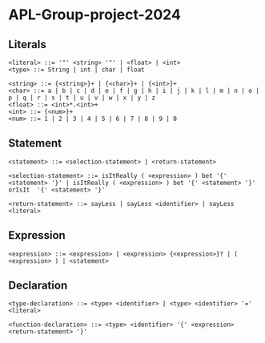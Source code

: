 # APL-Group-project-2024

## Literals

    <literal> ::= '"' <string> '"' | <float> | <int>
    <type> ::= String | int | char | float
    
    <string> ::= {<string>}+ | {<char>}+ | {<int>}+ 
    <char> ::= a | b | c | d | e | f | g | h | i | j | k | l | m | n | o | p | q | r | s | t | u | v | w | x | y | z
    <float> ::= <int>*.<int>+
    <int> ::= {<num>}+
    <num> ::= 1 | 2 | 3 | 4 | 5 | 6 | 7 | 8 | 9 | 0

## Statement

    <statement> ::= <selection-statement> | <return-statement>
    
    <selection-statement> ::= isItReally ( <expression> ) bet '{' <statement> '}' | isItReally ( <expression> ) bet '{' <statement> '}' orIsIt  '{' <statement> '}'
    
    <return-statement> ::= sayLess | sayLess <identifier> | sayLess <literal>

## Expression

    <expression> ::= <expression> | <expression> {<expression>}? | ( <expression> ) | <statement>
    
## Declaration
    
    <type-declaration> ::= <type> <identifier> | <type> <identifier> '=' <literal>
    
    <function-declaration> ::= <type> <identifier> '{' <expression> <return-statement> '}'
